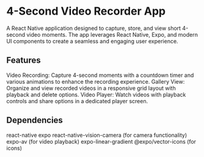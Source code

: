 # 4-Second Video Recorder App
A React Native application designed to capture, store, and view short 4-second video moments. The app leverages React Native, Expo, and modern UI components to create a seamless and engaging user experience.

## Features
Video Recording: Capture 4-second moments with a countdown timer and various animations to enhance the recording experience.
Gallery View: Organize and view recorded videos in a responsive grid layout with playback and delete options.
Video Player: Watch videos with playback controls and share options in a dedicated player screen.

## Dependencies
react-native
expo
react-native-vision-camera (for camera functionality)
expo-av (for video playback)
expo-linear-gradient
@expo/vector-icons (for icons)
